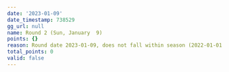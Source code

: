 ```yaml
---
date: '2023-01-09'
date_timestamp: 738529
gg_url: null
name: Round 2 (Sun, January  9)
points: {}
reason: Round date 2023-01-09, does not fall within season (2022-01-01 to 2022-12-30)
total_points: 0
valid: false
---
```

